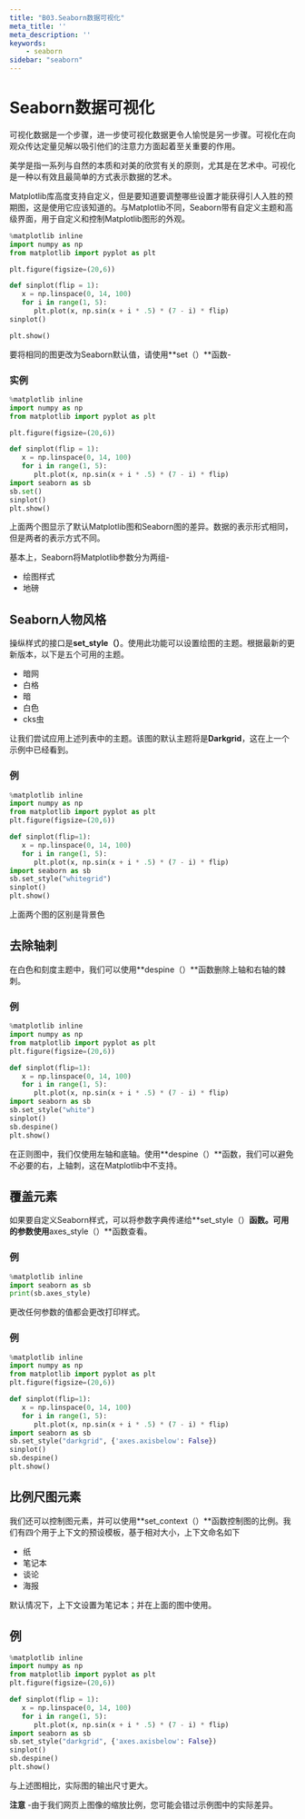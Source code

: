 ```yaml
---
title: "B03.Seaborn数据可视化"
meta_title: ''
meta_description: ''
keywords: 
    - seaborn
sidebar: "seaborn"
---
```

# Seaborn数据可视化

可视化数据是一个步骤，进一步使可视化数据更令人愉悦是另一步骤。可视化在向观众传达定量见解以吸引他们的注意力方面起着至关重要的作用。

美学是指一系列与自然的本质和对美的欣赏有关的原则，尤其是在艺术中。可视化是一种以有效且最简单的方式表示数据的艺术。

Matplotlib库高度支持自定义，但是要知道要调整哪些设置才能获得引人入胜的预期图，这是使用它应该知道的。与Matplotlib不同，Seaborn带有自定义主题和高级界面，用于自定义和控制Matplotlib图形的外观。

```python
%matplotlib inline
import numpy as np
from matplotlib import pyplot as plt

plt.figure(figsize=(20,6)) 

def sinplot(flip = 1):
   x = np.linspace(0, 14, 100)
   for i in range(1, 5): 
      plt.plot(x, np.sin(x + i * .5) * (7 - i) * flip)
sinplot()

plt.show()
```


要将相同的图更改为Seaborn默认值，请使用**set（）**函数-

### 实例

```python
%matplotlib inline
import numpy as np
from matplotlib import pyplot as plt

plt.figure(figsize=(20,6)) 

def sinplot(flip = 1):
   x = np.linspace(0, 14, 100)
   for i in range(1, 5):
      plt.plot(x, np.sin(x + i * .5) * (7 - i) * flip)
import seaborn as sb
sb.set()
sinplot()
plt.show()
```

上面两个图显示了默认Matplotlib图和Seaborn图的差异。数据的表示形式相同，但是两者的表示方式不同。

基本上，Seaborn将Matplotlib参数分为两组-

- 绘图样式
- 地磅

## Seaborn人物风格

操纵样式的接口是**set_style（）**。使用此功能可以设置绘图的主题。根据最新的更新版本，以下是五个可用的主题。

- 暗网
- 白格
- 暗
- 白色
- cks虫

让我们尝试应用上述列表中的主题。该图的默认主题将是**Darkgrid**，这在上一个示例中已经看到。

### 例

```python
%matplotlib inline
import numpy as np
from matplotlib import pyplot as plt
plt.figure(figsize=(20,6)) 

def sinplot(flip=1):
   x = np.linspace(0, 14, 100)
   for i in range(1, 5):
      plt.plot(x, np.sin(x + i * .5) * (7 - i) * flip)
import seaborn as sb
sb.set_style("whitegrid")
sinplot()
plt.show()
```



上面两个图的区别是背景色

## 去除轴刺

在白色和刻度主题中，我们可以使用**despine（）**函数删除上轴和右轴的棘刺。

### 例

```python
%matplotlib inline
import numpy as np
from matplotlib import pyplot as plt
plt.figure(figsize=(20,6)) 

def sinplot(flip=1):
   x = np.linspace(0, 14, 100)
   for i in range(1, 5):
      plt.plot(x, np.sin(x + i * .5) * (7 - i) * flip)
import seaborn as sb
sb.set_style("white")
sinplot()
sb.despine()
plt.show()
```


在正则图中，我们仅使用左轴和底轴。使用**despine（）**函数，我们可以避免不必要的右，上轴刺，这在Matplotlib中不支持。

## 覆盖元素

如果要自定义Seaborn样式，可以将参数字典传递给**set_style（）**函数。可用的参数使用**axes_style（）**函数查看。

### 例

```python
%matplotlib inline
import seaborn as sb
print(sb.axes_style)
```
更改任何参数的值都会更改打印样式。

### 例

```python
%matplotlib inline
import numpy as np
from matplotlib import pyplot as plt
plt.figure(figsize=(20,6))

def sinplot(flip=1):
   x = np.linspace(0, 14, 100)
   for i in range(1, 5):
      plt.plot(x, np.sin(x + i * .5) * (7 - i) * flip)
import seaborn as sb
sb.set_style("darkgrid", {'axes.axisbelow': False})
sinplot()
sb.despine()
plt.show()
```

## 比例尺图元素

我们还可以控制图元素，并可以使用**set_context（）**函数控制图的比例。我们有四个用于上下文的预设模板，基于相对大小，上下文命名如下

- 纸
- 笔记本
- 谈论
- 海报

默认情况下，上下文设置为笔记本；并在上面的图中使用。

## 例

```python
%matplotlib inline
import numpy as np
from matplotlib import pyplot as plt
plt.figure(figsize=(20,6))

def sinplot(flip = 1):
   x = np.linspace(0, 14, 100)
   for i in range(1, 5):
      plt.plot(x, np.sin(x + i * .5) * (7 - i) * flip)
import seaborn as sb
sb.set_style("darkgrid", {'axes.axisbelow': False})
sinplot()
sb.despine()
plt.show()
```


与上述图相比，实际图的输出尺寸更大。

**注意** -由于我们网页上图像的缩放比例，您可能会错过示例图中的实际差异。
<code class=gatsby-kernelname data-language=python></code>
<script type="text/javascript" src="https://cdn.freeaihub.com/asset/js/cell.js"></script>
